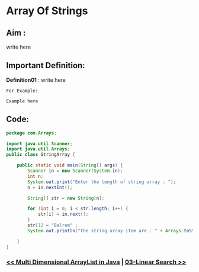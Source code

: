 
# Array Of Strings

## Aim :

write here


## Important Definition:

**Definition01** : write here 

```
For Example:

Example here
```
## Code:

```Java
package com.Arrays;

import java.util.Scanner;
import java.util.Arrays;
public class StringArray {

    public static void main(String[] args) {
        Scanner in = new Scanner(System.in);
        int n;
        System.out.print("Enter the length of string array : ");
        n = in.nextInt();

        String[] str = new String[n];

        for (int i = 0; i < str.length; i++) {
            str[i] = in.next();
        }
        str[1] = "Balram" ;
        System.out.println("the string array item are : " + Arrays.toString(str));

    }
}
```
### [<< Multi Dimensional ArrayList in Java](./MultiArrayList.md) | [03-Linear Search >>](./03-Linear%20Search.md)
